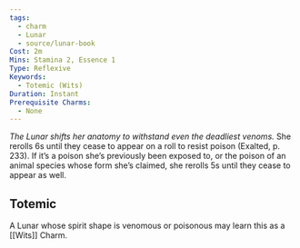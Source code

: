 ```yaml
---
tags:
  - charm
  - Lunar
  - source/lunar-book
Cost: 2m
Mins: Stamina 2, Essence 1
Type: Reflexive
Keywords:
  - Totemic (Wits)
Duration: Instant
Prerequisite Charms:
  - None
---
```

*The Lunar shifts her anatomy to withstand even the deadliest venoms.*
She rerolls 6s until they cease to appear on a roll to resist poison (Exalted, p. 233). If it’s a poison she’s previously been exposed to, or the poison of an animal species whose form she’s claimed, she rerolls 5s until they cease to appear as well. 
## Totemic 

A Lunar whose spirit shape is venomous or poisonous may learn this as a [[Wits]] Charm.
